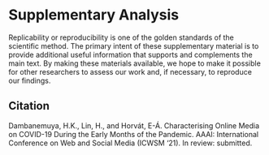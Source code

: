 # Supplementary Analysis

Replicability or reproducibility is one of the golden standards of the scientific method. The primary intent of these supplementary material is to provide additional useful information that supports and complements the main text. By making these materials available, we hope to make it possible for other researchers to assess our work and, if necessary, to reproduce our findings.

## Citation

Dambanemuya, H.K., Lin, H., and Horvát, E-Á. Characterising Online Media on COVID-19 During the Early Months of the Pandemic. AAAI: International Conference on Web and Social Media (ICWSM ‘21). In review: submitted.